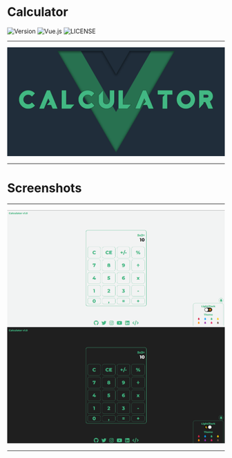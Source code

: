 # Calculator

![Version](https://img.shields.io/static/v1?label=Version&message=1.0.0&style=for-the-badge&color=red) ![Vue.js](https://img.shields.io/badge/vuejs-%2335495e.svg?style=for-the-badge&logo=vuedotjs&logoColor=%234FC08D) ![LICENSE](https://img.shields.io/static/v1?label=LICENSE&message=MIT&style=for-the-badge&color=GREEN)
<hr>
<img src="./img/template.png">
<hr>

# Screenshots
<hr>
<img src="./img/example_img.png">
<img src="./img/example_img2.png">
<hr>